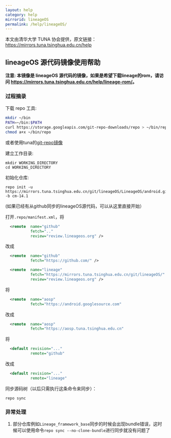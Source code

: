 ```yaml
---
layout: help
category: help
mirrorid: lineageOS
permalink: /help/lineageOS/
---
```


本文由清华大学 TUNA 协会提供，原文链接：<https://mirrors.tuna.tsinghua.edu.cn/help>


## lineageOS 源代码镜像使用帮助

**注意: 本镜像是 lineageOS 源代码的镜像，如果是希望下载lineage的rom，请访问 <https://mirrors.tuna.tsinghua.edu.cn/help/lineage-rom/>。**

### 过程摘录

下载 repo 工具:

```bash
mkdir ~/bin
PATH=~/bin:$PATH
curl https://storage.googleapis.com/git-repo-downloads/repo > ~/bin/repo
chmod a+x ~/bin/repo
```

或者使用tuna的[git-repo镜像](https://mirrors.tuna.tsinghua.edu.cn/help/git-repo/)

建立工作目录:

```
mkdir WORKING_DIRECTORY
cd WORKING_DIRECTORY
```

初始化仓库:

```
repo init -u https://mirrors.tuna.tsinghua.edu.cn/git/lineageOS/LineageOS/android.git -b cm-14.1
```

(如果已经有从github同步的lineageOS源代码，可以从这里直接开始）

打开`.repo/manifest.xml`，将

```xml
  <remote  name="github"
           fetch=".."
           review="review.lineageos.org" />

```

改成

```xml
  <remote  name="github"
           fetch="https://github.com/" />

  <remote  name="lineage"
           fetch="https://mirrors.tuna.tsinghua.edu.cn/git/lineageOS/"
           review="review.lineageos.org" />
```

将

```xml
  <remote  name="aosp"
           fetch="https://android.googlesource.com"
```

改成

```xml
  <remote  name="aosp"
           fetch="https://aosp.tuna.tsinghua.edu.cn"
```

将

```xml
  <default revision="..."
           remote="github"
```

改成

```xml
  <default revision="..."
           remote="lineage"
```

同步源码树（以后只需执行这条命令来同步）：

```
repo sync
```

### 异常处理
	
1. 部分仓库例如`Lineage_framework_base`同步的时候会出现bundle错误，这时候可以使用命令`repo sync --no-clone-bundle`进行同步就没有问题了
